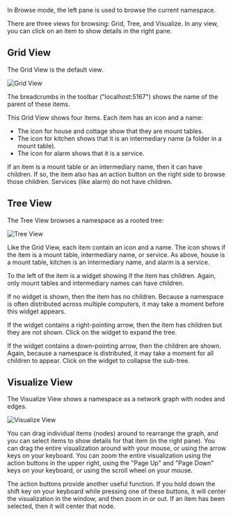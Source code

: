 In Browse mode, the left pane is used to browse the current namespace.

There are three views for browsing: Grid, Tree, and Visualize.
In any view, you can click on an item to show details in the right pane.

Grid View
---------

The Grid View is the default view.

![Grid View](helpimg/grid.png)

The breadcrumbs in the toolbar ("localhost:5167")
shows the name of the parent of these items.

This Grid View shows four items. Each item has an icon and a name:
* The icon for house and cottage show that they are mount tables.
* The icon for kitchen shows that it is an intermediary name
(a folder in a mount table).
* The icon for alarm shows that it is a service.

If an item is a mount table or an intermediary name, then it can have
children. If so, the item also has an action button on the right side
to browse those children. Services (like alarm) do not have children.

Tree View
---------

The Tree View browses a namespace as a rooted tree:

![Tree View](helpimg/tree.png)

Like the Grid View, each item contain an icon and a name.
The icon shows if the item is a mount table, intermediary name, or service.
As above, house is a mount table, kitchen is an intermediary name,
and alarm is a service.

To the left of the item is a widget showing if the item has children.
Again, only mount tables and intermediary names can have children.

If no widget is shown, then the item has no children.
Because a namespace is often distributed across multiple computers,
it may take a moment before this widget appears.

If the widget contains a right-pointing arrow, then the item has children but
they are not shown. Click on the widget to expand the tree.

If the widget contains a down-pointing arrow, then the children are shown.
Again, because a namespace is distributed,
it may take a moment for all children to appear.
Click on the widget to collapse the sub-tree.

Visualize View
--------------

The Visualize View shows a namespace as a network graph with
nodes and edges.

![Visualize View](helpimg/visualize.png)

You can drag individual items (nodes) around to rearrange the graph,
and you can select items to show details for that item (in the right pane).
You can drag the entire visualization around with your mouse,
or using the arrow keys on your keyboard.
You can zoom the entire visualization using the action buttons in
the upper right, using the "Page Up" and "Page Down" keys on
your keyboard, or using the scroll wheel on your mouse.

The action buttons provide another useful function. If you hold down
the shift key on your keyboard while pressing one of these buttons,
it will center the visualization in the window, and then zoom in or out.
If an item has been selected, then it will center that node.
